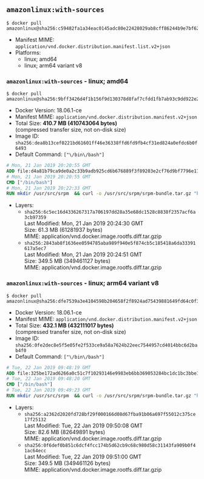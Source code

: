 ## `amazonlinux:with-sources`

```console
$ docker pull amazonlinux@sha256:c59482fa1a34eac0145adc80e22428029ab8cff86244b9e7bf620734f8f1975a
```

-	Manifest MIME: `application/vnd.docker.distribution.manifest.list.v2+json`
-	Platforms:
	-	linux; amd64
	-	linux; arm64 variant v8

### `amazonlinux:with-sources` - linux; amd64

```console
$ docker pull amazonlinux@sha256:9bff3426d4f1b156f9d130378d8faf7cfdd1fb7ab93c9dd922e292a9a158ded3
```

-	Docker Version: 18.06.1-ce
-	Manifest MIME: `application/vnd.docker.distribution.manifest.v2+json`
-	Total Size: **410.7 MB (410743064 bytes)**  
	(compressed transfer size, not on-disk size)
-	Image ID: `sha256:dea8b13cef0221bd61601ff46e36338ffd6fd9fb4cf31ed824a0efdc6b0f6493`
-	Default Command: `["\/bin\/bash"]`

```dockerfile
# Mon, 21 Jan 2019 20:20:55 GMT
ADD file:d4a81b79ca9de0a2c33b9adb925cd6b676889f3f89203e2cf76d9bf7796e11e0 in / 
# Mon, 21 Jan 2019 20:20:55 GMT
CMD ["/bin/bash"]
# Mon, 21 Jan 2019 20:22:33 GMT
RUN mkdir /usr/src/srpm  && curl -o /usr/src/srpm/srpm-bundle.tar.gz "https://amazon-linux-docker-sources.s3-accelerate.amazonaws.com/srpm-bundle-1ebf88f40e981f5f4912729108bed51e41acc1677187a0a5534ea27b7a2e049f.tar.gz"  && echo "1ebf88f40e981f5f4912729108bed51e41acc1677187a0a5534ea27b7a2e049f  /usr/src/srpm/srpm-bundle.tar.gz" | sha256sum -c -
```

-	Layers:
	-	`sha256:6c5ec16d4336267317a706197dd28a35e68dc1528c8838f2357acf6a3cb97359`  
		Last Modified: Mon, 21 Jan 2019 20:24:30 GMT  
		Size: 61.3 MB (61281937 bytes)  
		MIME: application/vnd.docker.image.rootfs.diff.tar.gzip
	-	`sha256:2843ab8f1636ee0594785aba989f940e5f874cb5c185418a6da33391617a5ec7`  
		Last Modified: Mon, 21 Jan 2019 20:24:51 GMT  
		Size: 349.5 MB (349461127 bytes)  
		MIME: application/vnd.docker.image.rootfs.diff.tar.gzip

### `amazonlinux:with-sources` - linux; arm64 variant v8

```console
$ docker pull amazonlinux@sha256:dfe7539a3e4104598b204658f2f8924ad75439881649fd64c0f3b2bd4fb47c26
```

-	Docker Version: 18.06.1-ce
-	Manifest MIME: `application/vnd.docker.distribution.manifest.v2+json`
-	Total Size: **432.1 MB (432111017 bytes)**  
	(compressed transfer size, not on-disk size)
-	Image ID: `sha256:0fe2dec8e5f5e05fe2f533ce9a58a7624b22eec7544957cd4014bbc6d2bab4f0`
-	Default Command: `["\/bin\/bash"]`

```dockerfile
# Tue, 22 Jan 2019 09:48:19 GMT
ADD file:325be172ad6266a0c51c7f10293146e9983eb6bb369053284bc1dc1bc3bbe169 in / 
# Tue, 22 Jan 2019 09:48:20 GMT
CMD ["/bin/bash"]
# Tue, 22 Jan 2019 09:49:23 GMT
RUN mkdir /usr/src/srpm  && curl -o /usr/src/srpm/srpm-bundle.tar.gz "https://amazon-linux-docker-sources.s3-accelerate.amazonaws.com/srpm-bundle-1ebf88f40e981f5f4912729108bed51e41acc1677187a0a5534ea27b7a2e049f.tar.gz"  && echo "1ebf88f40e981f5f4912729108bed51e41acc1677187a0a5534ea27b7a2e049f  /usr/src/srpm/srpm-bundle.tar.gz" | sha256sum -c -
```

-	Layers:
	-	`sha256:a2362d2020fd728bf29f000166d08d67fba91b06a697f55012c375ce17f25132`  
		Last Modified: Tue, 22 Jan 2019 09:50:08 GMT  
		Size: 82.6 MB (82649891 bytes)  
		MIME: application/vnd.docker.image.rootfs.diff.tar.gzip
	-	`sha256:0f6def0b851c6dcf4fcc174b5d62cb9c68c980d58c31143fa909b0f41ac64ecc`  
		Last Modified: Tue, 22 Jan 2019 09:51:00 GMT  
		Size: 349.5 MB (349461126 bytes)  
		MIME: application/vnd.docker.image.rootfs.diff.tar.gzip
